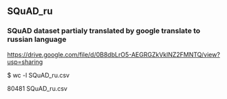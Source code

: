 ## SQuAD_ru

### SQuAD dataset partialy translated by google translate to russian language

https://drive.google.com/file/d/0B8dbLrO5-AEGRGZkVklNZ2FMNTQ/view?usp=sharing


$ wc -l SQuAD_ru.csv


80481 SQuAD_ru.csv
